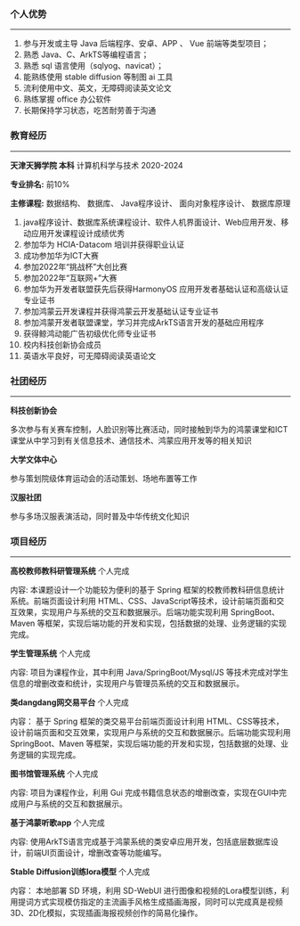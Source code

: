 ### 个人优势
---

1. 参与开发或主导 Java 后端程序、安卓、APP 、 Vue 前端等类型项目；
2. 熟悉 Java、C、ArkTS等编程语言；
3. 熟悉 sql 语言使用（sqlyog、navicat）；
4. 能熟练使用 stable diffusion 等制图 ai 工具
5. 流利使用中文、英文，无障碍阅读英文论文
6. 熟练掌握 office 办公软件
7. 长期保持学习状态，吃苦耐劳善于沟通




### 教育经历
---
**天津天狮学院 本科** 计算机科学与技术     2020-2024

**专业排名:** 前10%

**主修课程:** 数据结构、 数据库、 Java程序设计、 面向对象程序设计、 数据库原理

1. java程序设计、数据库系统课程设计、软件人机界面设计、Web应用开发、移动应用开发课程设计成绩优秀
2. 参加华为 HCIA-Datacom 培训并获得职业认证
3. 成功参加华为ICT大赛
4. 参加2022年“挑战杯”大创比赛
5. 参加2022年“互联网+”大赛
6. 参加华为开发者联盟获先后获得HarmonyOS 应用开发者基础认证和高级认证专业证书
7. 参加鸿蒙云开发课程并获得鸿蒙云开发基础认证专业证书
8. 参加鸿蒙开发者联盟课堂，学习并完成ArkTS语言开发的基础应用程序
9. 获得鲸鸿动能广告初级优化师专业证书
10. 校内科技创新协会成员
11. 英语水平良好，可无障碍阅读英语论文



### 社团经历
---
**科技创新协会** 

多次参与有关赛车控制，人脸识别等比赛活动，同时接触到华为的鸿蒙课堂和ICT课堂从中学习到有关信息技术、通信技术、鸿蒙应用开发等的相关知识

**大学文体中心** 

参与策划院级体育运动会的活动策划、场地布置等工作

**汉服社团** 

参与多场汉服表演活动，同时普及中华传统文化知识




### 项目经历
---

**高校教师教科研管理系统**      个人完成

内容:
本课题设计一个功能较为便利的基于 Spring 框架的校教师教科研信息统计系统。前端页面设计利用 HTML、CSS、JavaScript等技术，设计前端页面和交互效果，实现用户与系统的交互和数据展示。后端功能实现利用 SpringBoot、Maven 等框架，实现后端功能的开发和实现，包括数据的处理、业务逻辑的实现完成。

**学生管理系统**     个人完成

内容:
项目为课程作业，其中利用 Java/SpringBoot/Mysql/JS 等技术完成对学生信息的增删改查和统计，实现用户与管理员系统的交互和数据展示。

**类dangdang网交易平台**     个人完成

内容：
基于 Spring 框架的类交易平台前端页面设计利用 HTML、CSS等技术，设计前端页面和交互效果，实现用户与系统的交互和数据展示。后端功能实现利用 SpringBoot、Maven 等框架，实现后端功能的开发和实现，包括数据的处理、业务逻辑的实现完成。

**图书馆管理系统**     个人完成

内容:
项目为课程作业，利用 Gui 完成书籍信息状态的增删改查，实现在GUI中完成用户与系统的交互和数据展示。

**基于鸿蒙听歌app**     个人完成

内容:
使用ArkTS语言完成基于鸿蒙系统的类安卓应用开发，包括底层数据库设计，前端UI页面设计，增删改查等功能编写。

**Stable Diffusion训练lora模型**     个人完成

内容：
本地部署 SD 环境，利用 SD-WebUI 进行图像和视频的Lora模型训练，利用提词方式实现模仿指定的主流画手风格生成插画海报，同时可以完成真是视频3D、2D化模拟，实现插画海报视频创作的简易化操作。


